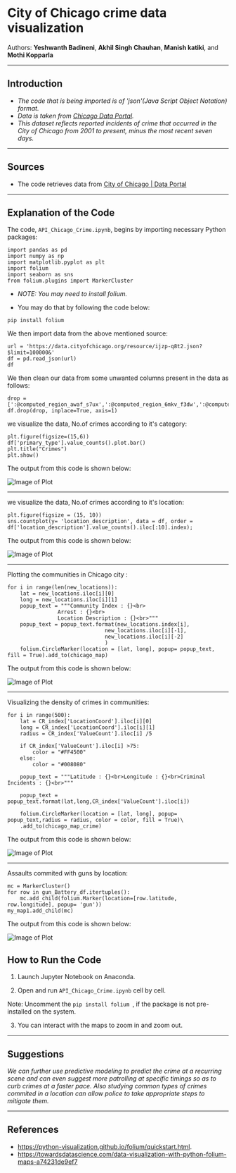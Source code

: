 # City of Chicago crime data visualization

Authors:  **Yeshwanth Badineni**, **Akhil Singh Chauhan**, **Manish katiki**, and **Mothi Kopparla**

---

## Introduction
- *The code that is being imported is of 'json'(Java Script Object Notation) format.* 
- *Data is taken from [Chicago Data Portal](https://data.cityofchicago.org/Public-Safety/Crimes-2001-to-present-Dashboard/5cd6-ry5g).*  
- *This dataset reflects reported incidents of crime that occurred in the City of Chicago from 2001 to present, minus the most recent seven days.*

---

## Sources
- The code retrieves data from [City of Chicago | Data Portal](https://data.cityofchicago.org/resource/ijzp-q8t2.json)

---

## Explanation of the Code

The code, `API_Chicago_Crime.ipynb`, begins by importing necessary Python packages:
```
import pandas as pd
import numpy as np
import matplotlib.pyplot as plt
import folium
import seaborn as sns
from folium.plugins import MarkerCluster
```

- *NOTE:  You may need to install folium.*

- You may do that by following the code below:
```
pip install folium

```

We then import data from the above mentioned source:
```
url = 'https://data.cityofchicago.org/resource/ijzp-q8t2.json?$limit=100000&'
df = pd.read_json(url)	
df	
```

We then clean our data from some unwanted columns present in the data as follows:
```
drop = [':@computed_region_awaf_s7ux',':@computed_region_6mkv_f3dw',':@computed_region_vrxf_vc4k',':@computed_region_bdys_3d7i',':@computed_region_43wa_7qmu',':@computed_region_rpca_8um6',':@computed_region_d9mm_jgwp',':@computed_region_d3ds_rm58']
df.drop(drop, inplace=True, axis=1)
```

we visualize the data, No.of crimes according to it's category:
```
plt.figure(figsize=(15,6))
df['primary_type'].value_counts().plot.bar()
plt.title("Crimes")
plt.show()
```

The output from this code is shown below:

![Image of Plot](images/types_of_crime.png)

---

we visualize the data, No.of crimes according to it's location:
```
plt.figure(figsize = (15, 10))
sns.countplot(y= 'location_description', data = df, order = df['location_description'].value_counts().iloc[:10].index);
```

The output from this code is shown below:

![Image of Plot](images/crime_location_count.png)

---

Plotting the communities in Chicago city :
```
for i in range(len(new_locations)):
    lat = new_locations.iloc[i][0]
    long = new_locations.iloc[i][1]
    popup_text = """Community Index : {}<br>
                Arrest : {}<br>
                Location Description : {}<br>"""
    popup_text = popup_text.format(new_locations.index[i],
                               new_locations.iloc[i][-1],
                               new_locations.iloc[i][-2]
                               )
    folium.CircleMarker(location = [lat, long], popup= popup_text, fill = True).add_to(chicago_map)
```

The output from this code is shown below:

![Image of Plot](images/communities.png)

---

Visualizing the density of crimes in communities:
```
for i in range(500):
    lat = CR_index['LocationCoord'].iloc[i][0]
    long = CR_index['LocationCoord'].iloc[i][1]
    radius = CR_index['ValueCount'].iloc[i] /5
    
    if CR_index['ValueCount'].iloc[i] >75:
        color = "#FF4500"
    else:
        color = "#008080"
    
    popup_text = """Latitude : {}<br>Longitude : {}<br>Criminal Incidents : {}<br>"""
    
    popup_text = popup_text.format(lat,long,CR_index['ValueCount'].iloc[i])
                               
    folium.CircleMarker(location = [lat, long], popup= popup_text,radius = radius, color = color, fill = True)\
    .add_to(chicago_map_crime)
```

The output from this code is shown below:

![Image of Plot](images/crime_density.png)

---

Assaults commited with guns by location:
```
mc = MarkerCluster()
for row in gun_Battery_df.itertuples():
    mc.add_child(folium.Marker(location=[row.latitude,  row.longitude], popup= 'gun'))
my_map1.add_child(mc)
```

The output from this code is shown below:

![Image of Plot](images/gun_crimes.png)

## How to Run the Code

1. Launch Jupyter Notebook on Anaconda.

2. Open and run `API_Chicago_Crime.ipynb` cell by cell.

Note: Uncomment the `pip install folium `, if the package is not pre-installed on the system.

3. You can interact with the maps to zoom in and zoom out.


---

## Suggestions
*We can further use predictive modeling to predict the crime at a recurring scene and can even suggest more patrolling at specific timings so as to curb crimes at a faster pace. Also studying common types of crimes commited in a location can allow police to take appropriate steps to mitigate them.*

---

## References

- https://python-visualization.github.io/folium/quickstart.html.
- https://towardsdatascience.com/data-visualization-with-python-folium-maps-a74231de9ef7
